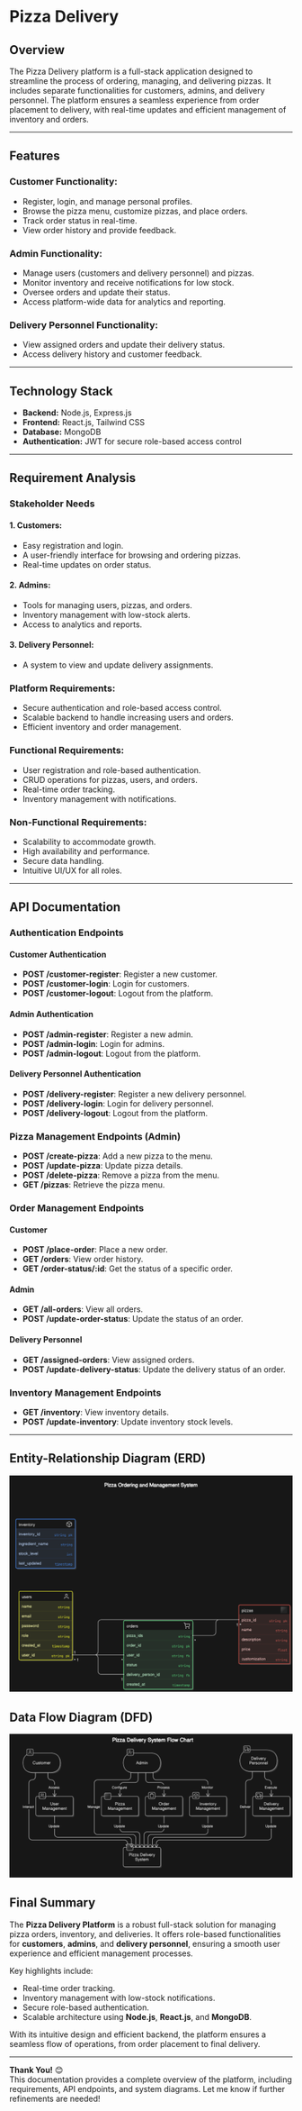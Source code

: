 # Pizza Delivery 

## Overview  
The Pizza Delivery platform is a full-stack application designed to streamline the process of ordering, managing, and delivering pizzas. It includes separate functionalities for customers, admins, and delivery personnel. The platform ensures a seamless experience from order placement to delivery, with real-time updates and efficient management of inventory and orders.

---

## Features  

### Customer Functionality:  
- Register, login, and manage personal profiles.  
- Browse the pizza menu, customize pizzas, and place orders.  
- Track order status in real-time.  
- View order history and provide feedback.  

### Admin Functionality:  
- Manage users (customers and delivery personnel) and pizzas.  
- Monitor inventory and receive notifications for low stock.  
- Oversee orders and update their status.  
- Access platform-wide data for analytics and reporting.  

### Delivery Personnel Functionality:  
- View assigned orders and update their delivery status.  
- Access delivery history and customer feedback.  

---

## Technology Stack  
- **Backend:** Node.js, Express.js  
- **Frontend:** React.js, Tailwind CSS  
- **Database:** MongoDB  
- **Authentication:** JWT for secure role-based access control  

---

## Requirement Analysis  

### Stakeholder Needs  

#### 1. Customers:  
- Easy registration and login.  
- A user-friendly interface for browsing and ordering pizzas.  
- Real-time updates on order status.  

#### 2. Admins:  
- Tools for managing users, pizzas, and orders.  
- Inventory management with low-stock alerts.  
- Access to analytics and reports.  

#### 3. Delivery Personnel:  
- A system to view and update delivery assignments.  

### Platform Requirements:  
- Secure authentication and role-based access control.  
- Scalable backend to handle increasing users and orders.  
- Efficient inventory and order management.  

### Functional Requirements:  
- User registration and role-based authentication.  
- CRUD operations for pizzas, users, and orders.  
- Real-time order tracking.  
- Inventory management with notifications.  

### Non-Functional Requirements:  
- Scalability to accommodate growth.  
- High availability and performance.  
- Secure data handling.  
- Intuitive UI/UX for all roles.  

---

## API Documentation  

### Authentication Endpoints  

#### Customer Authentication  
- **POST /customer-register**: Register a new customer.  
- **POST /customer-login**: Login for customers.  
- **POST /customer-logout**: Logout from the platform.  

#### Admin Authentication  
- **POST /admin-register**: Register a new admin.  
- **POST /admin-login**: Login for admins.  
- **POST /admin-logout**: Logout from the platform.  

#### Delivery Personnel Authentication  
- **POST /delivery-register**: Register a new delivery personnel.  
- **POST /delivery-login**: Login for delivery personnel.  
- **POST /delivery-logout**: Logout from the platform.  

### Pizza Management Endpoints (Admin)  
- **POST /create-pizza**: Add a new pizza to the menu.  
- **POST /update-pizza**: Update pizza details.  
- **POST /delete-pizza**: Remove a pizza from the menu.  
- **GET /pizzas**: Retrieve the pizza menu.  

### Order Management Endpoints  

#### Customer  
- **POST /place-order**: Place a new order.  
- **GET /orders**: View order history.  
- **GET /order-status/:id**: Get the status of a specific order.  

#### Admin  
- **GET /all-orders**: View all orders.  
- **POST /update-order-status**: Update the status of an order.  

#### Delivery Personnel  
- **GET /assigned-orders**: View assigned orders.  
- **POST /update-delivery-status**: Update the delivery status of an order.  

### Inventory Management Endpoints  
- **GET /inventory**: View inventory details.  
- **POST /update-inventory**: Update inventory stock levels.  

---

## Entity-Relationship Diagram (ERD)  
![ERD Diagram](erd.png)

## Data Flow Diagram (DFD)  
![DFD Diagram](dfd.png)


## Final Summary  

The **Pizza Delivery Platform** is a robust full-stack solution for managing pizza orders, inventory, and deliveries. It offers role-based functionalities for **customers**, **admins**, and **delivery personnel**, ensuring a smooth user experience and efficient management processes.  

Key highlights include:  
- Real-time order tracking.  
- Inventory management with low-stock notifications.  
- Secure role-based authentication.  
- Scalable architecture using **Node.js**, **React.js**, and **MongoDB**.  

With its intuitive design and efficient backend, the platform ensures a seamless flow of operations, from order placement to final delivery.  

---

**Thank You!** 😊  
This documentation provides a complete overview of the platform, including requirements, API endpoints, and system diagrams. Let me know if further refinements are needed!
